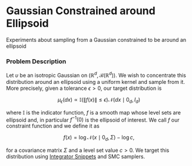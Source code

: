 # Gaussian Constrained around Ellipsoid
Experiments about sampling from a Gaussian constrained to be around an ellipsoid

### Problem Description
Let $\upsilon$ be an isotropic Gaussian on $(\mathbb{R}^d, \mathcal{B}(\mathbb{R}^d))$. We wish to concentrate this distribution around an ellipsoid using a uniform kernel and sample from it. More precisely, given a tolerance $\epsilon > 0$, our target distribution is

$$
\mu_{\epsilon}(dx) \propto \mathbb{I}(\|f(x)\| \leq \epsilon) \mathcal{N}(dx\mid 0_d, I_d)
$$

where $\mathbb{I}$ is the indicator function, $f$ is a smooth map whose level sets are ellipsoid and, in particular $f^{-1}(0)$ is the ellipsoid of interest.  We call $f$ our constraint function and we define it as

$$
f(x) = \log\mathcal{N}(x \mid 0_d, \Sigma) - \log c,
$$

for a covariance matrix $\Sigma$ and a level set value $c > 0$. We target this distribution using [Integrator Snippets](https://arxiv.org/abs/2404.13302) and SMC samplers.